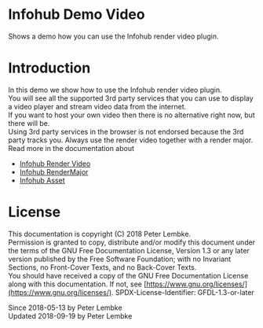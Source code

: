 # Infohub Demo Video

Shows a demo how you can use the Infohub render video plugin.

# Introduction

In this demo we show how to use the Infohub render video plugin.  
You will see all the supported 3rd party services that you can use to display a video player and stream video data from
the internet.  
If you want to host your own video then there is no alternative right now, but there will be.  
Using 3rd party services in the browser is not endorsed because the 3rd party tracks you. Always use the render video
together with a render major.  
Read more in the documentation about

- [Infohub Render Video](plugin,infohub_render_video)
- [Infohub RenderMajor](plugin,infohub_rendermajor)
- [Infohub Asset](plugin,infohub_asset)

# License

This documentation is copyright (C) 2018 Peter Lembke.  
Permission is granted to copy, distribute and/or modify this document under the terms of the GNU Free Documentation
License, Version 1.3 or any later version published by the Free Software Foundation; with no Invariant Sections, no
Front-Cover Texts, and no Back-Cover Texts.  
You should have received a copy of the GNU Free Documentation License along with this documentation. If not,
see [https://www.gnu.org/licenses/](https://www.gnu.org/licenses/). SPDX-License-Identifier: GFDL-1.3-or-later

Since 2018-05-13 by Peter Lembke  
Updated 2018-09-19 by Peter Lembke  
